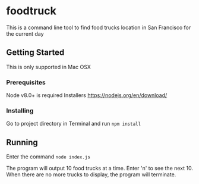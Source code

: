 # foodtruck #
This is a command line tool to find food trucks location in San Francisco for the current day

## Getting Started ##
This is only supported in Mac OSX

### Prerequisites ###
Node v8.0+ is required
Installers https://nodejs.org/en/download/

### Installing ###
Go to project directory in Terminal and run `npm install`

## Running ##
Enter the command `node index.js`

The program will output 10 food trucks at a time.
Enter 'n' to see the next 10.
When there are no more trucks to display, the program will terminate.
